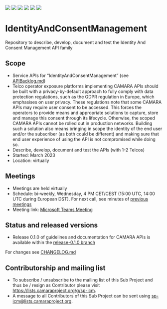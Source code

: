 <a href="https://github.com/camaraproject/IdentityAndConsentManagement/commits/" title="Last Commit"><img src="https://img.shields.io/github/last-commit/camaraproject/IdentityAndConsentManagement?style=plastic"></a>
<a href="https://github.com/camaraproject/IdentityAndConsentManagement/issues" title="Open Issues"><img src="https://img.shields.io/github/issues/camaraproject/IdentityAndConsentManagement?style=plastic"></a>
<a href="https://github.com/camaraproject/IdentityAndConsentManagement/pulls" title="Open Pull Requests"><img src="https://img.shields.io/github/issues-pr/camaraproject/IdentityAndConsentManagement?style=plastic"></a>
<a href="https://github.com/camaraproject/IdentityAndConsentManagement/graphs/contributors" title="Contributors"><img src="https://img.shields.io/github/contributors/camaraproject/IdentityAndConsentManagement?style=plastic"></a>
<a href="https://github.com/camaraproject/IdentityAndConsentManagement" title="Repo Size"><img src="https://img.shields.io/github/repo-size/camaraproject/IdentityAndConsentManagement?style=plastic"></a>
<a href="https://github.com/camaraproject/IdentityAndConsentManagement/blob/main/LICENSE" title="License"><img src="https://img.shields.io/badge/License-Apache%202.0-green.svg?style=plastic"></a>

# IdentityAndConsentManagement
Repository to describe, develop, document and test the Identity And Consent Management API family

## Scope
* Service APIs for “IdentityAndConsentManagement” (see [APIBacklog.md](https://github.com/camaraproject/WorkingGroups/blob/main/APIBacklog/documentation/APIBacklog.md))  
* Telco operator exposure platforms implementing CAMARA APIs should be built with a privacy-by-default approach to fully comply with data protection regulations, such as the GDPR regulation in Europe, which emphasises on user privacy. These regulations note that some CAMARA APIs may require user consent to be accessed. This forces the operators to provide means and appropriate solutions to capture, store and manage this consent through its lifecycle. Otherwise, the scoped CAMARA APIs cannot be rolled out in production networks. Building such a solution also means bringing in scope the identity of the end user and/or the subscriber (as both could be different) and making sure that end user experience of using the API is not compromised while doing so.
* Describe, develop, document and test the APIs (with 1-2 Telcos)  
* Started: March 2023
* Location: virtually

## Meetings
* Meetings are held virtually
* Schedule: bi-weekly, Wednesday, 4 PM CET/CEST (15:00 UTC, 14:00 UTC during European DST). For next call, see minutes of [previous meetings](documentation/MeetingMinutes) 
* Meeting link: [Microsoft Teams Meeting](https://teams.microsoft.com/l/meetup-join/19%3ameeting_MGVkMDUwMTYtNTZiNy00MmMzLWE1M2QtN2Q1ZmEwOWVmZDQ2%40thread.v2/0?context=%7b%22Tid%22%3a%229744600e-3e04-492e-baa1-25ec245c6f10%22%2c%22Oid%22%3a%22ec8dd69b-01fe-4d41-a294-c2927b548e27%22%7d)

## Status and released versions
* Release 0.1.0 of guidelines and documentation for CAMARA APIs is available within the [release-0.1.0 branch](https://github.com/camaraproject/IdentityAndConsentManagement/tree/release-0.1.0)

For changes see [CHANGELOG.md](https://github.com/camaraproject/IdentityAndConsentManagement/blob/main/CHANGELOG.md)

## Contributorship and mailing list
* To subscribe / unsubscribe to the mailing list of this Sub Project and thus be / resign as Contributor please visit <https://lists.camaraproject.org/g/sp-icm>.
* A message to all Contributors of this Sub Project can be sent using <sp-icm@lists.camaraproject.org>.

